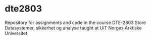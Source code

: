 # dte2803
Repository for assignments and code in the course DTE-2803 Store Datasystemer, sikkerhet og analyse taught at UiT Norges Arktiske Universitet
